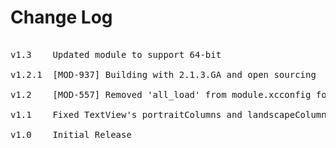 # Change Log
<pre>	
v1.3 	Updated module to support 64-bit

v1.2.1  [MOD-937] Building with 2.1.3.GA and open sourcing
	
v1.2    [MOD-557] Removed 'all_load' from module.xcconfig for compatibility with Titanium SDK 2.0.0

v1.1	Fixed TextView's portraitColumns and landscapeColumns properties [MOD-442]

v1.0    Initial Release
